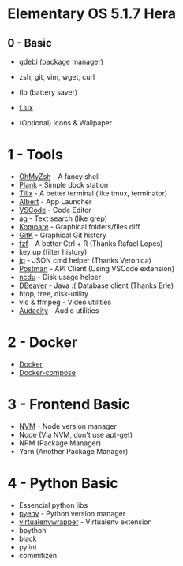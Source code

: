 # Elementary OS 5.1.7 Hera

## 0 - Basic

- gdebi (package manager)
- zsh, git, vim, wget, curl
- tlp (battery saver)
- [f.lux](https://justgetflux.com/)

- (Optional) Icons & Wallpaper

# 1 - Tools

- [OhMyZsh](https://ohmyz.sh/) - A fancy shell
- [Plank](https://launchpad.net/plank) - Simple dock station
- [Tilix](https://gnunn1.github.io/tilix-web/) - A better terminal (like tmux, terminator)
- [Albert](https://github.com/albertlauncher/albert) - App Launcher
- [VSCode](https://code.visualstudio.com/) - Code Editor
- [ag](https://github.com/ggreer/the_silver_searcher) - Text search (like grep)
- [Kompare](https://apps.kde.org/kompare/) - Graphical folders/files diff
- [GitK](https://www.atlassian.com/git/tutorials/gitk) - Graphical Git history
- [fzf](https://github.com/junegunn/fzf) - A better Ctrl + R (Thanks Rafael Lopes)
- key up (filter history)
- [jq](https://stedolan.github.io/jq/) - JSON cmd helper (Thanks Veronica)
- [Postman](https://www.postman.com/) - API Client (Using VSCode extension)
- [ncdu](https://dev.yorhel.nl/ncdu) - Disk usage helper
- [DBeaver](https://dbeaver.io/) - Java :( Database client (Thanks Erle)
- htop, tree, disk-utility
- vlc & ffmpeg - Video utilities
- [Audacity](https://www.audacityteam.org/) - Audio utilities

# 2 - Docker

- [Docker](https://docs.docker.com/get-started/)
- [Docker-compose](https://docs.docker.com/compose/)

# 3 - Frontend Basic

- [NVM](https://github.com/nvm-sh/nvm) - Node version manager
- Node (Via NVM, don't use apt-get)
- NPM (Package Manager)
- Yarn (Another Package Manager)

# 4 - Python Basic

- Essencial python libs
- [pyenv](https://github.com/pyenv/pyenv) - Python version manager
- [virtualenvwrapper](https://virtualenvwrapper.readthedocs.io/en) - Virtualenv extension
- bpython
- black
- pylint
- commitizen

